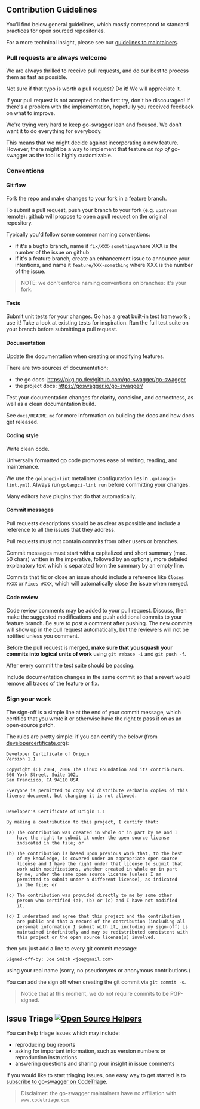 ## Contribution Guidelines

You'll find below general guidelines, which mostly correspond to standard practices for open sourced repositories.

For a more technical insight, please see our [guidelines to maintainers](../docs/guidelines/README.md).

### Pull requests are always welcome

We are always thrilled to receive pull requests, and do our best to
process them as fast as possible.

Not sure if that typo is worth a pull request? Do it! We will appreciate it.

If your pull request is not accepted on the first try, don't be
discouraged! If there's a problem with the implementation, hopefully you
received feedback on what to improve.

We're trying very hard to keep go-swagger lean and focused.
We don't want it to do everything for everybody.

This means that we might decide against incorporating a new feature.
However, there might be a way to implement that feature *on top of* go-swagger
as the tool is highly customizable.

### Conventions

#### Git flow

Fork the repo and make changes to your fork in a feature branch.

To submit a pull request, push your branch to your fork (e.g. `upstream` remote):
github will propose to open a pull request on the original repository.

Typically you'd follow some common naming conventions:

- if it's a bugfix branch, name it `fix/XXX-something`where XXX is the number of the
  issue on github
- if it's a feature branch, create an enhancement issue to announce your
  intentions, and name it `feature/XXX-something` where XXX is the number of the issue.

> NOTE: we don't enforce naming conventions on branches: it's your fork.

#### Tests

Submit unit tests for your changes.  Go has a great built-in test framework ; use
it! Take a look at existing tests for inspiration. Run the full test suite on
your branch before submitting a pull request.

#### Documentation

Update the documentation when creating or modifying features.

There are two sources of documentation:
* the go docs: <https://pkg.go.dev/github.com/go-swagger/go-swagger>
* the project docs: <https://goswagger.io/go-swagger/>

Test your documentation changes for clarity, concision, and correctness, as
well as a clean documentation build.

See ``docs/README.md`` for more information on building the docs and how docs get released.

#### Coding style

Write clean code.

Universally formatted go code promotes ease of writing, reading, and maintenance.

We use the `golangci-lint` metalinter (configuration lies in `.golangci-lint.yml`).
Always run `golangci-lint run` before committing your changes.

Many editors have plugins that do that automatically.

#### Commit messages

Pull requests descriptions should be as clear as possible and include a
reference to all the issues that they address.

Pull requests must not contain commits from other users or branches.

Commit messages must start with a capitalized and short summary (max. 50
chars) written in the imperative, followed by an optional, more detailed
explanatory text which is separated from the summary by an empty line.

Commits that fix or close an issue should include a reference like `Closes #XXX`
or `Fixes #XXX`, which will automatically close the issue when merged.

#### Code review

Code review comments may be added to your pull request. Discuss, then make the
suggested modifications and push additional commits to your feature branch. Be
sure to post a comment after pushing. The new commits will show up in the pull
request automatically, but the reviewers will not be notified unless you
comment.

Before the pull request is merged,
**make sure that you squash your commits into logical units of work**
using `git rebase -i` and `git push -f`.

After every commit the test suite should be passing.

Include documentation changes in the same commit so that a revert would remove all traces of the feature or fix.

### Sign your work

The sign-off is a simple line at the end of your commit message,
which certifies that you wrote it or otherwise have the right to
pass it on as an open-source patch.

The rules are pretty simple: if you can certify the below (from
[developercertificate.org](http://developercertificate.org/)):

```
Developer Certificate of Origin
Version 1.1

Copyright (C) 2004, 2006 The Linux Foundation and its contributors.
660 York Street, Suite 102,
San Francisco, CA 94110 USA

Everyone is permitted to copy and distribute verbatim copies of this
license document, but changing it is not allowed.


Developer's Certificate of Origin 1.1

By making a contribution to this project, I certify that:

(a) The contribution was created in whole or in part by me and I
    have the right to submit it under the open source license
    indicated in the file; or

(b) The contribution is based upon previous work that, to the best
    of my knowledge, is covered under an appropriate open source
    license and I have the right under that license to submit that
    work with modifications, whether created in whole or in part
    by me, under the same open source license (unless I am
    permitted to submit under a different license), as indicated
    in the file; or

(c) The contribution was provided directly to me by some other
    person who certified (a), (b) or (c) and I have not modified
    it.

(d) I understand and agree that this project and the contribution
    are public and that a record of the contribution (including all
    personal information I submit with it, including my sign-off) is
    maintained indefinitely and may be redistributed consistent with
    this project or the open source license(s) involved.
```

then you just add a line to every git commit message:

    Signed-off-by: Joe Smith <joe@gmail.com>

using your real name (sorry, no pseudonyms or anonymous contributions.)

You can add the sign off when creating the git commit via `git commit -s`.

> Notice that at this moment, we do not require commits to be PGP-signed.

## Issue Triage [![Open Source Helpers](https://www.codetriage.com/go-swagger/go-swagger/badges/users.svg)](https://www.codetriage.com/go-swagger/go-swagger)

You can help triage issues which may include:

* reproducing bug reports
* asking for important information, such as version numbers or reproduction instructions
* answering questions and sharing your insight in issue comments

If you would like to start triaging issues, one easy way to get started is to
[subscribe to go-swagger on CodeTriage](https://www.codetriage.com/go-swagger/go-swagger).

> Disclaimer: the go-swagger maintainers have no affiliation with `www.codetriage.com`.
